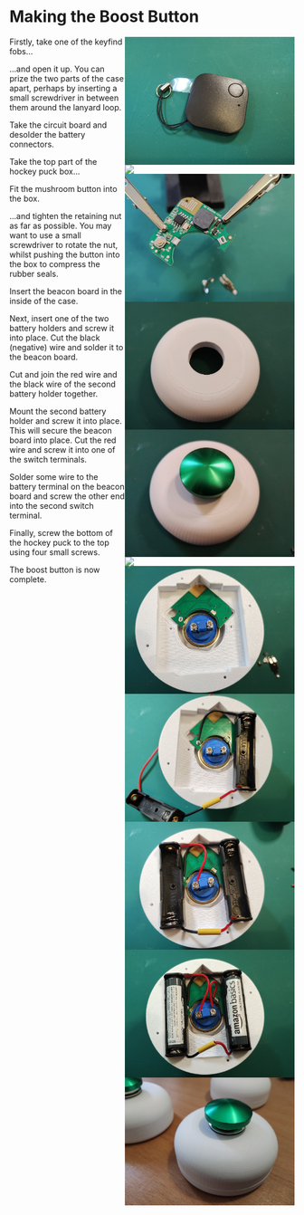 # Making the Boost Button

[<img src="1-the-tag.jpg" width="300" height="auto" align="right">](11-the-tag.jpg)

Firstly, take one of the keyfind fobs...

[<img src="2-the-tage-opened-up.jpg" width="300" height="auto" align="right">](2-the-tage-opened-up.jpg)

...and open it up. You can prize the two parts of the case apart, perhaps by inserting a small screwdriver in between them around the lanyard loop.

[<img src="3-the-board-with-connectors-removed.jpg" width="300" height="auto" align="right">](3-the-board-with-connectors-removed.jpg)

Take the circuit board and desolder the battery connectors.

[<img src="4-hockey-puck-box-top.jpg" width="300" height="auto" align="right">](4-hockey-puck-box-top.jpg)

Take the top part of the hockey puck box...

[<img src="5-button-mounted-on-box.jpg" width="300" height="auto" align="right">](5-button-mounted-on-box.jpg)

Fit the mushroom button into the box.

[<img src="6-button-in-rear.jpg" width="300" height="auto" align="right">](6-button-in-rear.jpg)

...and tighten the retaining nut as far as possible. You may want to use a small screwdriver to rotate the nut, whilst pushing the button into the box to compress the rubber seals.

[<img src="7-beacon-board-in-place.jpg" width="300" height="auto" align="right">](7-beacon-board-in-place.jpg)

Insert the beacon board in the inside of the case.

[<img src="8-battery-holder-construction.jpg" width="300" height="auto" align="right">](8-battery-holder-construction.jpg)

Next, insert one of the two battery holders and screw it into place. Cut the black (negative) wire and solder it to the beacon board.

Cut and join the red wire and the black wire of the second battery holder together.

[<img src="9-power-connections.jpg" width="300" height="auto" align="right">](9-power-connections.jpg)

Mount the second battery holder and screw it into place. This will secure the beacon board into place. Cut the red wire and screw it into one of the switch terminals.

[<img src="10-completed-electronics.jpg" width="300" height="auto" align="right">](10-completed-electronics.jpg)

Solder some wire to the battery terminal on the beacon board and screw the other end into the second switch terminal.

Finally, screw the bottom of the hockey puck to the top using four small screws.

[<img src="11-completed-button.jpg" width="300" height="auto" align="right">](10-completed-button.jpg)

The boost button is now complete.
